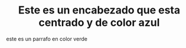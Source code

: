 <DOCTYPE html>
<html>

<head>
     <title>Mi pagina con estilo</title>
</head>
<body>
<h1 style="color;text-align:center">Este es
un encabezado que esta centrado y de color azul</h1
<h3 style="color:green;text-align:centet">este  es 
    un parrafo en color verde</h3
</body>
</html>

